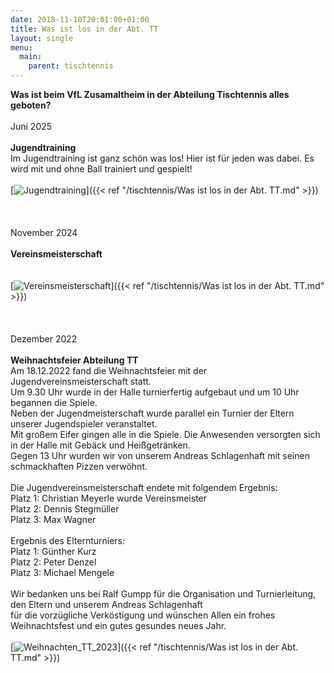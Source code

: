 ```yaml
---
date: 2018-11-10T20:01:00+01:00
title: Was ist los in der Abt. TT
layout: single
menu:
  main:
    parent: tischtennis
---
```


<b>Was ist beim VfL Zusamaltheim in der Abteilung Tischtennis alles geboten?</b>
<br>
<br>Juni 2025<br>
<br>
<b>Jugendtraining </b><br>
Im Jugendtraining ist ganz schön was los!
Hier ist für jeden was dabei. Es wird mit und ohne Ball trainiert und gespielt!
<br><br>
[![Jugendtraining](/images/tischtennis_4.jpg)]({{< ref "/tischtennis/Was ist los in der Abt. TT.md" >}})<br>
<br><br>
<br>November 2024<br>
<br>
<b>Vereinsmeisterschaft </b><br>
<br><br>
[![Vereinsmeisterschaft](/images/tischtennis_3.jpg)]({{< ref "/tischtennis/Was ist los in der Abt. TT.md" >}})<br>
<br><br>
<br>Dezember 2022<br>
<br>
<b>Weihnachtsfeier Abteilung TT</b><br>
Am 18.12.2022 fand die Weihnachtsfeier mit der Jugendvereinsmeisterschaft statt.<br>
Um 9.30 Uhr wurde in der Halle turnierfertig aufgebaut und um 10 Uhr begannen die Spiele.<br> 
Neben der Jugendmeisterschaft wurde parallel ein Turnier der Eltern unserer Jugendspieler veranstaltet.<br>
Mit großem Eifer gingen alle in die Spiele. Die Anwesenden versorgten sich in der Halle mit Gebäck und Heißgetränken.<br>
Gegen 13 Uhr wurden wir von unserem Andreas Schlagenhaft mit seinen schmackhaften Pizzen verwöhnt.<br>
<br>
Die Jugendvereinsmeisterschaft endete mit folgendem Ergebnis:<br>
Platz 1:	Christian Meyerle wurde Vereinsmeister<br>
Platz 2:	Dennis Stegmüller<br>
Platz 3:	Max Wagner<br>
<br>
Ergebnis des Elternturniers:<br>
Platz 1:	Günther Kurz<br>
Platz 2:	Peter Denzel<br>
Platz 3:	Michael Mengele<br>
<br>
Wir bedanken uns bei Ralf Gumpp für die Organisation und Turnierleitung, den Eltern und unserem Andreas Schlagenhaft<br>
für die vorzügliche Verköstigung und wünschen Allen ein frohes Weihnachtsfest und ein gutes gesundes neues Jahr.<br>
<br>
[![Weihnachten_TT_2023](/images/Weihnachten_TT_2023.jpg)]({{< ref "/tischtennis/Was ist los in der Abt. TT.md" >}})

